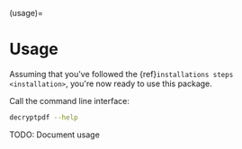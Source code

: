(usage)=

# Usage

Assuming that you've followed the {ref}`installations steps <installation>`, you're now ready to use this package.

Call the command line interface:

```bash
decryptpdf --help
```

TODO: Document usage
